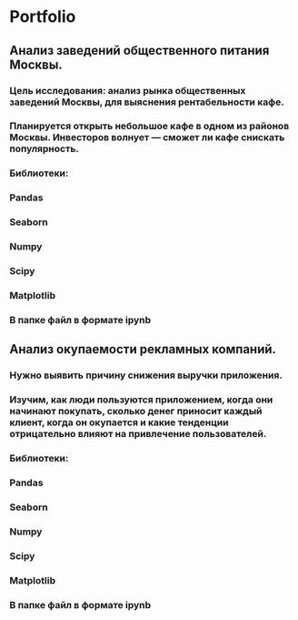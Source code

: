 # Portfolio
## Анализ заведений общественного питания Москвы.
### Цель исследования: анализ рынка общественных заведений Москвы, для выяснения рентабельности кафе.
### Планируется открыть небольшое кафе в одном из районов Москвы. Инвесторов волнует — сможет ли кафе снискать популярность. 
### Библиотеки:
### Pandas
### Seaborn
### Numpy
### Scipy
### Matplotlib
### В папке файл в формате ipynb 
## Анализ окупаемости рекламных компаний.
### Нужно выявить причину снижения выручки приложения.
### Изучим, как люди пользуются приложением, когда они начинают покупать, сколько денег приносит каждый клиент, когда он окупается и какие тенденции отрицательно влияют  на привлечение пользователей.
### Библиотеки:
### Pandas
### Seaborn
### Numpy
### Scipy
### Matplotlib
### В папке файл в формате ipynb 
